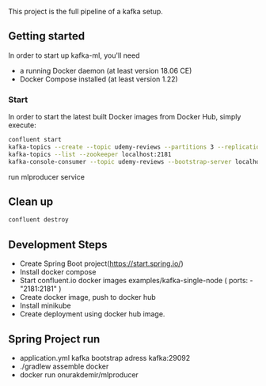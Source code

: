 This project is the full pipeline of a kafka setup.

## Getting started

In order to start up kafka-ml, you'll need
* a running Docker daemon (at least version 18.06 CE)
* Docker Compose installed (at least version 1.22)

### Start

In order to start the latest built Docker images from Docker Hub, simply execute:

```bash
confluent start
kafka-topics --create --topic udemy-reviews --partitions 3 --replication-factor 1 --zookeeper localhost:2181
kafka-topics --list --zookeeper localhost:2181
kafka-console-consumer --topic udemy-reviews --bootstrap-server localhost:9092
```
run mlproducer service

## Clean up
```bash
confluent destroy
```

## Development Steps
* Create Spring Boot project(https://start.spring.io/)
* Install docker compose
* Start confluent.io docker images 
   examples/kafka-single-node (     ports:
      - "2181:2181" )
* Create docker image, push to docker hub
* Install minikube
* Create deployment using docker hub image.

## Spring Project run
* application.yml kafka bootstrap adress kafka:29092
* ./gradlew assemble docker
* docker run onurakdemir/mlproducer
 
